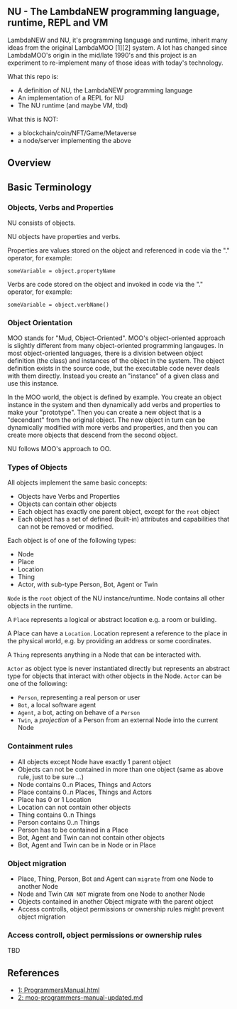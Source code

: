 ## NU - The LambdaNEW programming language, runtime, REPL and VM

LambdaNEW and NU, it's programming language and runtime, inherit many ideas from the original LambdaMOO [1][2] system. A lot has changed since LambdaMOO's origin in the mid/late 1990's and this project is an experiment to re-implement many of those ideas with today's technology.

What this repo is:

* A definition of NU, the LambdaNEW programming language
* An implementation of a REPL for NU
* The NU runtime (and maybe VM, tbd)

What this is NOT:

* a blockchain/coin/NFT/Game/Metaverse
* a node/server implementing the above

## Overview

## Basic Terminology

### Objects, Verbs and Properties

NU consists of objects.

NU objects have properties and verbs.

Properties are values stored on the object and referenced in code via the "." operator, for example:

```shell
someVariable = object.propertyName
```

Verbs are code stored on the object and invoked in code via the "." operator, for example:

```shell
someVariable = object.verbName()
```

### Object Orientation

MOO stands for "Mud, Object-Oriented". MOO's object-oriented approach is slightly different from many object-oriented programming langauges. In most object-oriented languages, there is a division between object definition (the class) and instances of the object in the system. The object definition exists in the source code, but the executable code never deals with them directly. Instead you create an "instance" of a given class and use this instance.

In the MOO world, the object is defined by example. You create an object instance in the system and then dynamically add verbs and properties to make your "prototype". Then you can create a new object that is a "decendant" from the original object. The new object in turn can be dynamically modified with more verbs and properties, and then you can create more objects that descend from the second object.

NU follows MOO's approach to OO.

### Types of Objects

All objects implement the same basic concepts:

* Objects have Verbs and Properties
* Objects can contain other objects
* Each object has exactly one parent object, except for the `root` object
* Each object has a set of defined (built-in) attributes and capabilities that can not be removed or modified.

Each object is of one of the following types:

* Node
* Place
* Location
* Thing
* Actor, with sub-type Person, Bot, Agent or Twin

`Node` is the `root` object of the NU instance/runtime. Node contains all other objects in the runtime.

A `Place` represents a logical or abstract location e.g. a room or building.

A Place can have a `Location`. Location represent a reference to the place in the physical world, e.g. by providing an address or some coordinates.

A `Thing` represents anything in a Node that can be interacted with.

`Actor` as object type is never instantiated directly but represents an abstract type for objects that interact with other objects in the Node. `Actor` can be one of the following:

* `Person`, representing a real person or user
* `Bot`, a local software agent
* `Agent`, a bot, acting on behave of a `Person`
* `Twin`, a *projection* of a Person from an external Node into the current Node

### Containment rules

* All objects except Node have exactly 1 parent object
* Objects can not be contained in more than one object (same as above rule, just to be sure ...)
* Node contains 0..n Places, Things and Actors
* Place contains 0..n Places, Things and Actors
* Place has 0 or 1 Location
* Location can not contain other objects
* Thing contains 0..n Things
* Person contains 0..n  Things
* Person has to be contained in a Place
* Bot, Agent and Twin can not contain other objects
* Bot, Agent and Twin can be in Node or in Place


### Object migration

* Place, Thing, Person, Bot and Agent can `migrate` from one Node to another Node
* Node and Twin `CAN NOT` migrate from one Node to another Node
* Objects contained in another Object migrate with the parent object
* Access controlls, object permissions or ownership rules might prevent object migration


### Access controll, object permissions or ownership rules

TBD


## References

* [1: ProgrammersManual.html](http://www.moo-cows.com/docs/manuals/ProgrammersManual.html)
* [2: moo-programmers-manual-updated.md](https://github.com/lambdanew/lambda-moo-programming/blob/master/tutorials/moo-programmers-manual-updated.md)